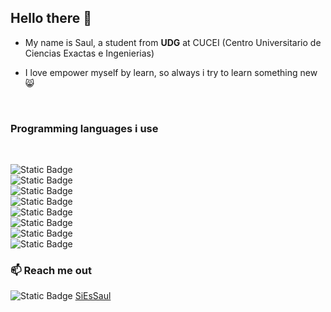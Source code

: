 ## Hello there 👋

- My name is Saul, a student from **UDG** at  CUCEI (Centro Universitario de Ciencias Exactas e Ingenierias)

- I love empower myself by learn, so always i try to learn something new 😸
<br>

### Programming languages i use
<br>

![Static Badge](https://img.shields.io/badge/JavaScript-hola?style=for-the-badge&logo=JavaScript&color=%23f72585)
<br>
![Static Badge](https://img.shields.io/badge/Python-programming?style=for-the-badge&logo=python&color=%237209b7)
<br>
![Static Badge](https://img.shields.io/badge/CSS-programming?style=for-the-badge&logo=css3&color=%233a0ca3)
<br>
![Static Badge](https://img.shields.io/badge/swift-programming?style=for-the-badge&logo=swift&color=%234cc9f0)
<br>
![Static Badge](https://img.shields.io/badge/c%2B%2B-programming?style=for-the-badge&logo=c%2B%2B&color=%23240046)
<br>
![Static Badge](https://img.shields.io/badge/c-programming?style=for-the-badge&logo=C&color=%23f20089)
<br>
![Static Badge](https://img.shields.io/badge/java-programming?style=for-the-badge&logo=java&color=%23613dc1)
<br>
![Static Badge](https://img.shields.io/badge/Ruby-programming?style=for-the-badge&logo=Ruby&color=%23f72585)

### 📫 Reach me out

![Static Badge](https://img.shields.io/badge/Twitter-username?style=for-the-badge&logo=twitter&color=%233a0ca3)  [SiEsSaul](x.com/SiEsSaul)
